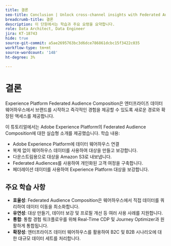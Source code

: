 ```yaml
---
title: 결론
seo-title: Conclusion | Unlock cross-channel insights with Federated Audience Composition
breadcrumb-title: 결론
description: 이 단원에서는 학습과 주요 요령을 요약합니다.
role: Data Architect, Data Engineer
jira: KT-18743
hide: true
source-git-commit: a5ae2695763bc3d6dce786861dcbc15f3422c035
workflow-type: tm+mt
source-wordcount: '148'
ht-degree: 3%

---
```



# 결론

Experience Platform Federated Audience Composition은 엔터프라이즈 데이터 웨어하우스에서 브랜드를 시작하고 즉각적인 경험을 제공할 수 있도록 새로운 경로와 확장된 액세스를 제공합니다.

이 튜토리얼에서는 Adobe Experience Platform의 Federated Audience Composition에 대한 실습형 소개를 제공했습니다. 학습 내용:

- Adobe Experience Platform에 데이터 웨어하우스 연결
- 복제 없이 웨어하우스 데이터를 사용하여 대상을 만들고 보강합니다.
- 다운스트림용으로 대상을 Amazon S3로 내보냅니다.
- Federated Audiences를 사용하여 개인화된 고객 여정을 구축합니다.
- 페더레이션 데이터를 사용하여 Experience Platform 대상을 보강합니다.

## 주요 학습 사항

- **효율성**: Federated Audience Composition은 웨어하우스에서 직접 데이터를 쿼리하여 데이터 이동을 최소화합니다.
- **유연성**: 대상 만들기, 데이터 보강 및 프로필 개선 등 여러 사용 사례를 지원합니다.
- **통합**: 통합 경험 워크플로우를 위해 Real-Time CDP 및 Journey Optimizer과 원활하게 통합됩니다.
- **확장성**: 엔터프라이즈 데이터 웨어하우스를 활용하여 B2C 및 B2B 시나리오에 대한 대규모 데이터 세트를 처리합니다.
